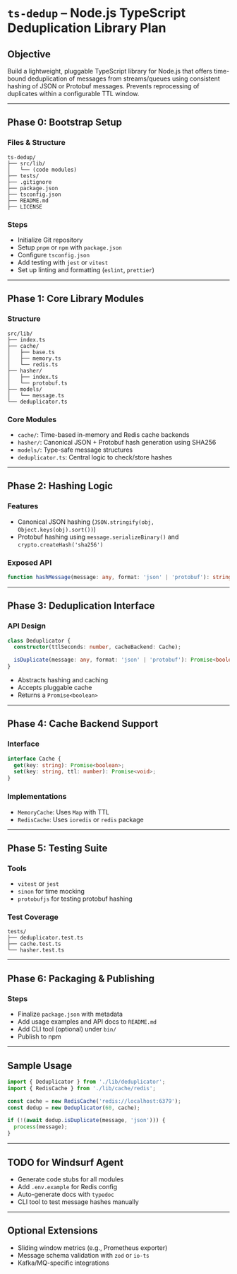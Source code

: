 # `ts-dedup` – Node.js TypeScript Deduplication Library Plan

## Objective

Build a lightweight, pluggable TypeScript library for Node.js that offers time-bound deduplication of messages from streams/queues using consistent hashing of JSON or Protobuf messages. Prevents reprocessing of duplicates within a configurable TTL window.

---

## Phase 0: Bootstrap Setup

### Files & Structure
```
ts-dedup/
├── src/lib/
│   └── (code modules)
├── tests/
├── .gitignore
├── package.json
├── tsconfig.json
├── README.md
├── LICENSE
```

### Steps
- Initialize Git repository
- Setup `pnpm` or `npm` with `package.json`
- Configure `tsconfig.json`
- Add testing with `jest` or `vitest`
- Set up linting and formatting (`eslint`, `prettier`)

---

## Phase 1: Core Library Modules

### Structure
```
src/lib/
├── index.ts
├── cache/
│   ├── base.ts
│   ├── memory.ts
│   └── redis.ts
├── hasher/
│   ├── index.ts
│   └── protobuf.ts
├── models/
│   └── message.ts
└── deduplicator.ts
```

### Core Modules
- `cache/`: Time-based in-memory and Redis cache backends
- `hasher/`: Canonical JSON + Protobuf hash generation using SHA256
- `models/`: Type-safe message structures
- `deduplicator.ts`: Central logic to check/store hashes

---

## Phase 2: Hashing Logic

### Features
- Canonical JSON hashing (`JSON.stringify(obj, Object.keys(obj).sort())`)
- Protobuf hashing using `message.serializeBinary()` and `crypto.createHash('sha256')`

### Exposed API
```ts
function hashMessage(message: any, format: 'json' | 'protobuf'): string;
```

---

## Phase 3: Deduplication Interface

### API Design
```ts
class Deduplicator {
  constructor(ttlSeconds: number, cacheBackend: Cache);

  isDuplicate(message: any, format: 'json' | 'protobuf'): Promise<boolean>;
}
```

- Abstracts hashing and caching
- Accepts pluggable cache
- Returns a `Promise<boolean>`

---

## Phase 4: Cache Backend Support

### Interface
```ts
interface Cache {
  get(key: string): Promise<boolean>;
  set(key: string, ttl: number): Promise<void>;
}
```

### Implementations
- `MemoryCache`: Uses `Map` with TTL
- `RedisCache`: Uses `ioredis` or `redis` package

---

## Phase 5: Testing Suite

### Tools
- `vitest` or `jest`
- `sinon` for time mocking
- `protobufjs` for testing protobuf hashing

### Test Coverage
```
tests/
├── deduplicator.test.ts
├── cache.test.ts
└── hasher.test.ts
```

---

## Phase 6: Packaging & Publishing

### Steps
- Finalize `package.json` with metadata
- Add usage examples and API docs to `README.md`
- Add CLI tool (optional) under `bin/`
- Publish to npm

---

## Sample Usage

```ts
import { Deduplicator } from './lib/deduplicator';
import { RedisCache } from './lib/cache/redis';

const cache = new RedisCache('redis://localhost:6379');
const dedup = new Deduplicator(60, cache);

if (!(await dedup.isDuplicate(message, 'json'))) {
  process(message);
}
```

---

## TODO for Windsurf Agent
- Generate code stubs for all modules
- Add `.env.example` for Redis config
- Auto-generate docs with `typedoc`
- CLI tool to test message hashes manually

---

## Optional Extensions
- Sliding window metrics (e.g., Prometheus exporter)
- Message schema validation with `zod` or `io-ts`
- Kafka/MQ-specific integrations
